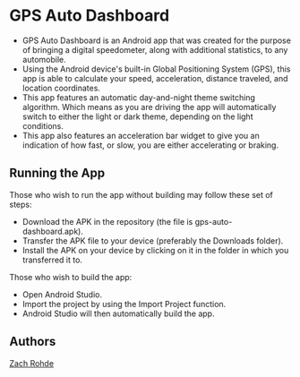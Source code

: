 GPS Auto Dashboard
====================

<ul>
<li>GPS Auto Dashboard is an Android app that was created for the purpose of bringing a digital speedometer, along with additional statistics, to any automobile.</li>
<li>Using the Android device's built-in Global Positioning System (GPS), this app is able to calculate your speed, acceleration, distance traveled, and location coordinates.</li>
<li>This app features an automatic day-and-night theme switching algorithm. Which means as you are driving the app will automatically switch to either the light or dark theme, depending on the light conditions.</li>
<li>This app also features an acceleration bar widget to give you an indication of how fast, or slow, you are either accelerating or braking.</li>
</ul>

<h2>Running the App</h2>

Those who wish to run the app without building may follow these set of steps:

<ul>
<li>Download the APK in the repository (the file is gps-auto-dashboard.apk).</li>
<li>Transfer the APK file to your device (preferably the Downloads folder).</li>
<li>Install the APK on your device by clicking on it in the folder in which you transferred it to.</li>
</ul>

Those who wish to build the app:

<ul>
<li>Open Android Studio.</li>
<li>Import the project by using the Import Project function.</li>
<li>Android Studio will then automatically build the app.</li>
</ul>

<h2>Authors</h2>

<a title="Zach Rohde" href="http://zachrohde.com">Zach Rohde</a>
